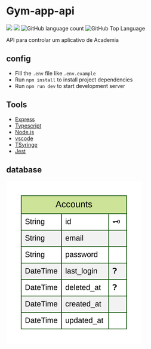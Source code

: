 # Gym-app-api


<p>
  <img src="https://img.shields.io/badge/made%20by-Alessandro%20Massarotti%20Jr-90c53f?style=flat-square">
  <img src="https://img.shields.io/badge/Node.js-20.3.1-90c53f?style=flat-square">
  <img alt="GitHub language count" src="https://img.shields.io/github/languages/count/alessandro-massarotti-Jr/rocketseat-ignite-node-first-project?color=90c53f&style=flat-square">
  <img alt="GitHub Top Language" src="https://img.shields.io/github/languages/top/alessandro-massarotti-Jr/gym-api?color=90c53f&style=flat-square">
</p>

API para controlar um aplicativo de Academia


## config

 - Fill the `.env` file like `.env.example`
 - Run `npm install` to install project dependencies
 - Run `npm run dev` to start development server

## Tools

 - [Express](https://expressjs.com/)
 - [Typescript](https://www.typescriptlang.org/)
 - [Node.js](https://nodejs.org/en/docs/)
 - [vscode](https://code.visualstudio.com/)
 - [TSyringe](https://github.com/Microsoft/tsyringe)
 - [Jest](https://jestjs.io/)

## database

 <img src="./prisma/ERD.svg" alt="diagrama">
